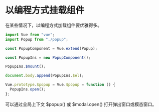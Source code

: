# 以编程方式挂载组件

在某些情况下，以编程方式加载组件要优雅得多。

```js
import Vue from "vue";
import Popup from "./popup";

const PopupComponent = Vue.extend(Popup);

const PopupIns = new PopupComponent();

PopupIns.$mount();

document.body.append(PopupIns.$el);

Vue.prototype.$popup = Vue.$popup = function () {
  PopupIns.open();
};
```

可以通过全局上下文 $popup() 或 $modal.open() 打开弹出窗口或模态窗口。
